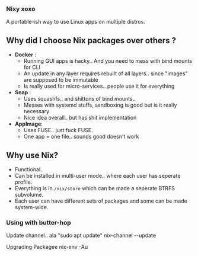 ### Nixy xoxo

A portable-ish way to use Linux apps on multiple distros.

## Why did I choose Nix packages over others ?
- **Docker** : 
    - Running GUI apps is hacky.. And you need to mess with bind mounts for CLI
    - An update in any layer requires rebuilt of all layers.. since "images" are supposed to be immutable
    - Is really used for micro-services.. people use it for everything
- **Snap** :
    - Uses squashfs.. and shittons of bind mounts.. 
    - Messes with systemd stuffs, sandboxing is good but is it really necessary
    - Nice idea overall.. but has shit implementation
- **AppImage**:
    - Uses FUSE.. just fuck FUSE.
    - One app = one file.. sounds good doesn't work

## Why use Nix?
- Functional.
- Can be installed in multi-user mode.. where each user has seperate profile.
- Everything is in `/nix/store` which can be made a seperate BTRFS subvolume.
- Each user can have different sets of packages and some can be made system-wide.


### Using with butter-hop

Update channel.. ala "sudo apt update"
 nix-channel --update

Upgrading Packagee
nix-env -Au 